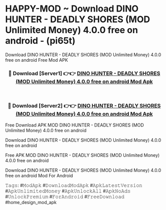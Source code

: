 # HAPPY-MOD ~ Download DINO HUNTER - DEADLY SHORES (MOD Unlimited Money) 4.0.0 free on android - (pi65t)
Download DINO HUNTER - DEADLY SHORES (MOD Unlimited Money) 4.0.0 free on android Free Mod APK

<div align="center">
<h3>🔴 Download [Server1] 👉👉 <a href="https://apk-comot.site?title=DINO_HUNTER_-_DEADLY_SHORES_(MOD_Unlimited_Money)_4.0.0_free_on_android">DINO HUNTER - DEADLY SHORES (MOD Unlimited Money) 4.0.0 free on android Mod Apk</a></h3><br>

<h3>🔴 Download [Server2] 👉👉 <a href="https://apk-comot.site?title=DINO_HUNTER_-_DEADLY_SHORES_(MOD_Unlimited_Money)_4.0.0_free_on_android">DINO HUNTER - DEADLY SHORES (MOD Unlimited Money) 4.0.0 free on android Mod Apk</a></h3>
</div>


Free Download APK MOD DINO HUNTER - DEADLY SHORES (MOD Unlimited Money) 4.0.0 free on android

Download DINO HUNTER - DEADLY SHORES (MOD Unlimited Money) 4.0.0 free on android 

Free APK MOD DINO HUNTER - DEADLY SHORES (MOD Unlimited Money) 4.0.0 free on android 

Download DINO HUNTER - DEADLY SHORES (MOD Unlimited Money) 4.0.0 free on android Mod For Android

𝚃𝚊𝚐𝚜: #𝙼𝚘𝚍𝙰𝚙𝚔 #𝙳𝚘𝚠𝚗𝚕𝚘𝚊𝚍𝙼𝚘𝚍𝙰𝚙𝚔 #𝙰𝚙𝚔𝙻𝚊𝚝𝚎𝚜𝚝𝚅𝚎𝚛𝚜𝚒𝚘𝚗 #𝙰𝚙𝚔𝚄𝚗𝚕𝚒𝚖𝚒𝚝𝚎𝚍𝙼𝚘𝚗𝚎𝚢 #𝙰𝚙𝚔𝚄𝚗𝚕𝚘𝚌𝚔𝙰𝚕𝚕 #𝙰𝚙𝚔𝙽𝚘𝙰𝚍𝚜 #𝚄𝚗𝚕𝚘𝚌𝚔𝙿𝚛𝚎𝚖𝚒𝚞𝚖 #𝙵𝚘𝚛𝙰𝚗𝚍𝚛𝚘𝚒𝚍 #𝙵𝚛𝚎𝚎𝙳𝚘𝚠𝚗𝚕𝚘𝚊𝚍 #home_design_mod_apk